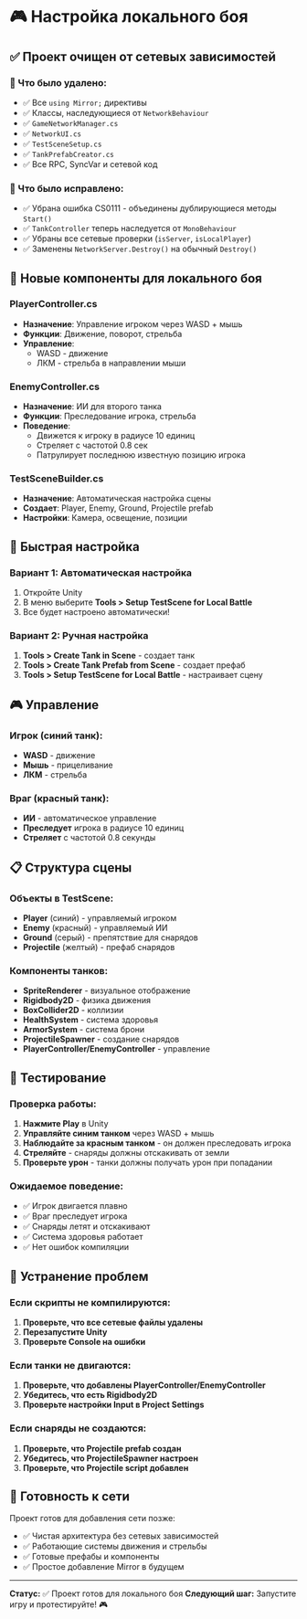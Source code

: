 # 🎮 Настройка локального боя

## ✅ Проект очищен от сетевых зависимостей

### 🧹 Что было удалено:
- ✅ Все `using Mirror;` директивы
- ✅ Классы, наследующиеся от `NetworkBehaviour`
- ✅ `GameNetworkManager.cs`
- ✅ `NetworkUI.cs`
- ✅ `TestSceneSetup.cs`
- ✅ `TankPrefabCreator.cs`
- ✅ Все RPC, SyncVar и сетевой код

### 🔧 Что было исправлено:
- ✅ Убрана ошибка CS0111 - объединены дублирующиеся методы `Start()`
- ✅ `TankController` теперь наследуется от `MonoBehaviour`
- ✅ Убраны все сетевые проверки (`isServer`, `isLocalPlayer`)
- ✅ Заменены `NetworkServer.Destroy()` на обычный `Destroy()`

## 🎯 Новые компоненты для локального боя

### PlayerController.cs
- **Назначение**: Управление игроком через WASD + мышь
- **Функции**: Движение, поворот, стрельба
- **Управление**: 
  - WASD - движение
  - ЛКМ - стрельба в направлении мыши

### EnemyController.cs
- **Назначение**: ИИ для второго танка
- **Функции**: Преследование игрока, стрельба
- **Поведение**: 
  - Движется к игроку в радиусе 10 единиц
  - Стреляет с частотой 0.8 сек
  - Патрулирует последнюю известную позицию игрока

### TestSceneBuilder.cs
- **Назначение**: Автоматическая настройка сцены
- **Создает**: Player, Enemy, Ground, Projectile prefab
- **Настройки**: Камера, освещение, позиции

## 🚀 Быстрая настройка

### Вариант 1: Автоматическая настройка
1. Откройте Unity
2. В меню выберите **Tools > Setup TestScene for Local Battle**
3. Все будет настроено автоматически!

### Вариант 2: Ручная настройка
1. **Tools > Create Tank in Scene** - создает танк
2. **Tools > Create Tank Prefab from Scene** - создает префаб
3. **Tools > Setup TestScene for Local Battle** - настраивает сцену

## 🎮 Управление

### Игрок (синий танк):
- **WASD** - движение
- **Мышь** - прицеливание
- **ЛКМ** - стрельба

### Враг (красный танк):
- **ИИ** - автоматическое управление
- **Преследует** игрока в радиусе 10 единиц
- **Стреляет** с частотой 0.8 секунды

## 📋 Структура сцены

### Объекты в TestScene:
- **Player** (синий) - управляемый игроком
- **Enemy** (красный) - управляемый ИИ
- **Ground** (серый) - препятствие для снарядов
- **Projectile** (желтый) - префаб снарядов

### Компоненты танков:
- **SpriteRenderer** - визуальное отображение
- **Rigidbody2D** - физика движения
- **BoxCollider2D** - коллизии
- **HealthSystem** - система здоровья
- **ArmorSystem** - система брони
- **ProjectileSpawner** - создание снарядов
- **PlayerController/EnemyController** - управление

## 🧪 Тестирование

### Проверка работы:
1. **Нажмите Play** в Unity
2. **Управляйте синим танком** через WASD + мышь
3. **Наблюдайте за красным танком** - он должен преследовать игрока
4. **Стреляйте** - снаряды должны отскакивать от земли
5. **Проверьте урон** - танки должны получать урон при попадании

### Ожидаемое поведение:
- ✅ Игрок двигается плавно
- ✅ Враг преследует игрока
- ✅ Снаряды летят и отскакивают
- ✅ Система здоровья работает
- ✅ Нет ошибок компиляции

## 🐛 Устранение проблем

### Если скрипты не компилируются:
1. **Проверьте, что все сетевые файлы удалены**
2. **Перезапустите Unity**
3. **Проверьте Console на ошибки**

### Если танки не двигаются:
1. **Проверьте, что добавлены PlayerController/EnemyController**
2. **Убедитесь, что есть Rigidbody2D**
3. **Проверьте настройки Input в Project Settings**

### Если снаряды не создаются:
1. **Проверьте, что Projectile prefab создан**
2. **Убедитесь, что ProjectileSpawner настроен**
3. **Проверьте, что Projectile script добавлен**

## 🎯 Готовность к сети

Проект готов для добавления сети позже:
- ✅ Чистая архитектура без сетевых зависимостей
- ✅ Работающие системы движения и стрельбы
- ✅ Готовые префабы и компоненты
- ✅ Простое добавление Mirror в будущем

---

**Статус:** ✅ Проект готов для локального боя
**Следующий шаг:** Запустите игру и протестируйте! 🎮 
